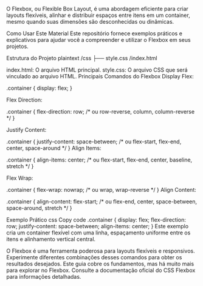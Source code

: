 O Flexbox, ou Flexible Box Layout, é uma abordagem eficiente para criar layouts flexíveis, alinhar e distribuir espaços entre itens em um container, mesmo quando suas dimensões são desconhecidas ou dinâmicas.

Como Usar Este Material
Este repositório fornece exemplos práticos e explicativos para ajudar você a compreender e utilizar o Flexbox em seus projetos.

Estrutura do Projeto
plaintext
/css
  ├── style.css
/index.html

index.html: O arquivo HTML principal.
style.css: O arquivo CSS que será vinculado ao arquivo HTML.
Principais Comandos do Flexbox
Display Flex:

.container {
  display: flex;
}

Flex Direction:

.container {
  flex-direction: row; /* ou row-reverse, column, column-reverse */
}


Justify Content:

.container {
  justify-content: space-between; /* ou flex-start, flex-end, center, space-around */
}
Align Items:

.container {
  align-items: center; /* ou flex-start, flex-end, center, baseline, stretch */
}


Flex Wrap:

.container {
  flex-wrap: nowrap; /* ou wrap, wrap-reverse */
}
Align Content:

.container {
  align-content: flex-start; /* ou flex-end, center, space-between, space-around, stretch */
}


Exemplo Prático
css
Copy code
.container {
  display: flex;
  flex-direction: row;
  justify-content: space-between;
  align-items: center;
}
Este exemplo cria um container flexível com uma linha, espaçamento uniforme entre os itens e alinhamento vertical central.


O Flexbox é uma ferramenta poderosa para layouts flexíveis e responsivos. Experimente diferentes combinações desses comandos para obter os resultados desejados. Este guia cobre os fundamentos, mas há muito mais para explorar no Flexbox. Consulte a documentação oficial do CSS Flexbox para informações detalhadas.
